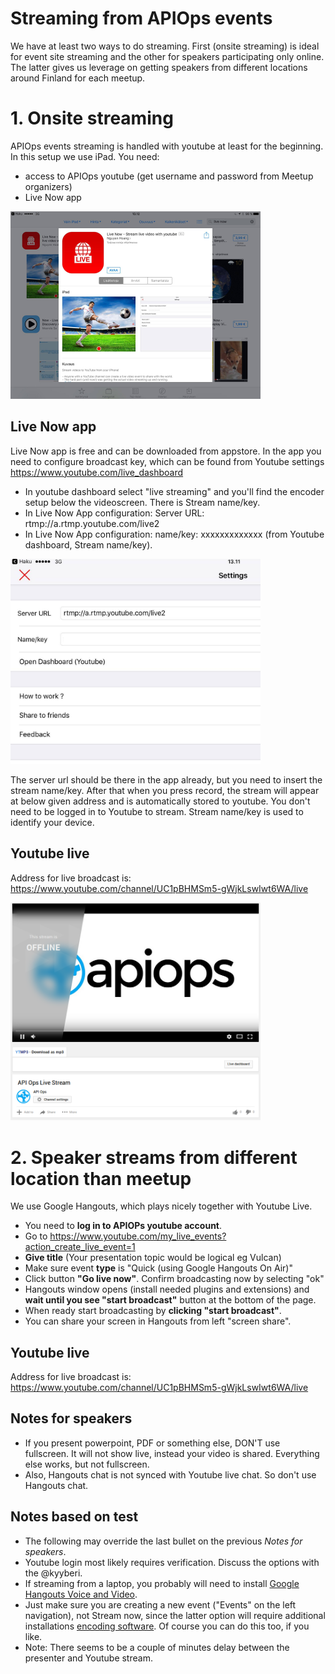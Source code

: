 # Streaming from APIOps events

We have at least two ways to do streaming. First (onsite streaming) is ideal for event site streaming and the other for speakers participating only online. The latter gives us leverage on getting speakers from different locations around Finland for each meetup. 

# 1. Onsite streaming

APIOps events streaming is handled with youtube at least for the beginning. In this setup we use iPad. You need: 
- access to APIOps youtube (get username and password from Meetup organizers)
- Live Now app

<img src="https://raw.githubusercontent.com/APIOps/streaming/master/livenow.jpg" width="400px"/>

## Live Now app
Live Now app is free and can be downloaded from appstore. In the app you need to configure broadcast key, which can be found from Youtube settings https://www.youtube.com/live_dashboard 
- In youtube dashboard select "live streaming" and you'll find the encoder setup below the videoscreen. There is Stream name/key. 
- In Live Now App configuration: Server URL: rtmp://a.rtmp.youtube.com/live2
- In Live Now App configuration: name/key: xxxxxxxxxxxxx (from Youtube dashboard, Stream name/key). 

<img src="https://raw.githubusercontent.com/APIOps/streaming/master/livenow-conf.jpg" width="400px"/>

The server url should be there in the app already, but you need to insert the stream name/key. After that when you press record, the stream will appear at below given address and is automatically stored to youtube. You don't need to be logged in to Youtube to stream. Stream name/key is used to identify your device. 

## Youtube live 
Address for live broadcast is: https://www.youtube.com/channel/UC1pBHMSm5-gWjkLswIwt6WA/live 

<img src="https://raw.githubusercontent.com/APIOps/streaming/master/youtube.png" width="400px"/>


# 2. Speaker streams from different location than meetup

We use Google Hangouts, which plays nicely together with Youtube Live. 

- You need to **log in to APIOPs youtube account**.
- Go to https://www.youtube.com/my_live_events?action_create_live_event=1
- **Give title** (Your presentation topic would be logical eg Vulcan)
- Make sure event **type** is "Quick (using Google Hangouts On Air)" 
- Click button **"Go live now"**. Confirm broadcasting now by selecting "ok"
- Hangouts window opens (install needed plugins and extensions) and **wait until you see "start broadcast"** button at the bottom of the page. 
- When ready start broadcasting by **clicking "start broadcast"**. 
- You can share your screen in Hangouts from left "screen share". 

## Youtube live 
Address for live broadcast is: https://www.youtube.com/channel/UC1pBHMSm5-gWjkLswIwt6WA/live 

## Notes for speakers

- If you present powerpoint, PDF or something else, DON'T use fullscreen. It will not show live, instead your video is shared. Everything else works, but not fullscreen. 
- Also, Hangouts chat is not synced with Youtube live chat. So don't use Hangouts chat. 

## Notes based on test

- The following may override the last bullet on the previous *Notes for speakers*.
- Youtube login most likely requires verification. Discuss the options with the @kyyberi.
- If streaming from a laptop, you probably will need to install [Google Hangouts Voice and Video](https://www.google.com/tools/dlpage/hangoutplugin/).
- Just make sure you are creating a new event ("Events" on the left navigation), not Stream now, since the latter option will require additional installations [encoding software](https://support.google.com/youtube/answer/2907883?hl=en). Of course you can do this too, if you like.
- Note: There seems to be a couple of minutes delay between the presenter and Youtube stream.
